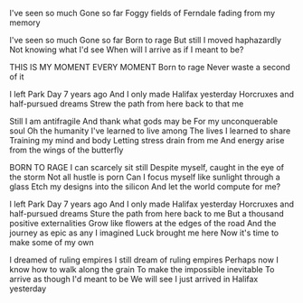 I've seen so much
Gone so far
Foggy fields of Ferndale fading from my memory

I've seen so much
Gone so far
Born to rage
But still I moved haphazardly
Not knowing what I'd see
When will I arrive as if I meant to be?

THIS IS MY MOMENT
EVERY MOMENT
Born to rage
Never waste a second of it

I left Park Day 7 years ago
And I only made Halifax yesterday
Horcruxes and half-pursued dreams
Strew the path from here back to that me

Still I am antifragile
And thank what gods may be
For my unconquerable soul
Oh the humanity I've learned to live among
The lives I learned to share
Training my mind and body
Letting stress drain from me
And energy arise from the wings of the butterfly

BORN TO RAGE
I can scarcely sit still
Despite myself, caught in the eye of the storm
Not all hustle is porn
Can I focus myself like sunlight through a glass
Etch my designs into the silicon
And let the world compute for me?

I left Park Day 7 years ago
And I only made Halifax yesterday
Horcruxes and half-pursued dreams
Sture the path from here back to me
But a thousand positive externalities
Grow like flowers at the edges of the road
And the journey as epic as any I imagined
Luck brought me here
Now it's time to make some of my own

I dreamed of ruling empires
I still dream of ruling empires
Perhaps now I know how to walk along the grain
To make the impossible inevitable
To arrive as though I'd meant to be
We will see
I just arrived in Halifax yesterday
